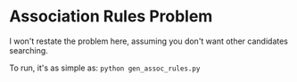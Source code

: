 # Association Rules Problem

I won't restate the problem here, assuming you don't want other candidates searching.

To run, it's as simple as:
`python gen_assoc_rules.py`
